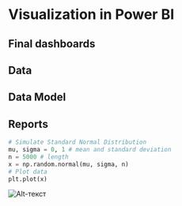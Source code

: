 # Visualization in Power BI


## Final dashboards

## Data

## Data Model

## Reports


```python
# Simulate Standard Normal Distribution
mu, sigma = 0, 1 # mean and standard deviation
n = 5000 # length 
x = np.random.normal(mu, sigma, n)
# Plot data
plt.plot(x)
```
![Alt-текст](https://github.com/anastasiia-belova/Algorythms-in-Python/blob/main/Simulated%20data.png)
